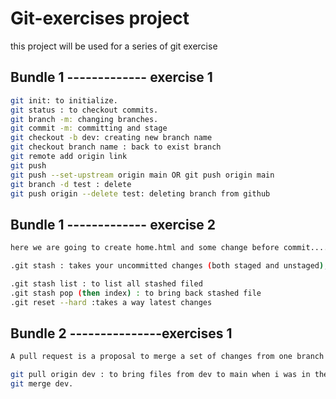 # Git-exercises project

this project will be used for a series of git exercise

## Bundle 1 ------------- exercise 1

```bash
git init: to initialize.
git status : to checkout commits.
git branch -m: changing branches.
git commit -m: committing and stage
git checkout -b dev: creating new branch name
git checkout branch name : back to exist branch
git remote add origin link
git push
git push --set-upstream origin main OR git push origin main
git branch -d test : delete
git push origin --delete test: deleting branch from github
```

## Bundle 1 ------------- exercise 2

```bash
here we are going to create home.html and some change before commit.....

.git stash : takes your uncommitted changes (both staged and unstaged), saves them away for later use, and then reverts them from your working copy

.git stash list : to list all stashed filed
.git stash pop (then index) : to bring back stashed file
.git reset --hard :takes a way latest changes
```

## Bundle 2 ---------------exercises 1

```bash
A pull request is a proposal to merge a set of changes from one branch into another. In a pull request, collaborators can review and discuss the proposed set of changes before they integrate the changes into the main codebase.

git pull origin dev : to bring files from dev to main when i was in the main branch like =======
git merge dev.

```
